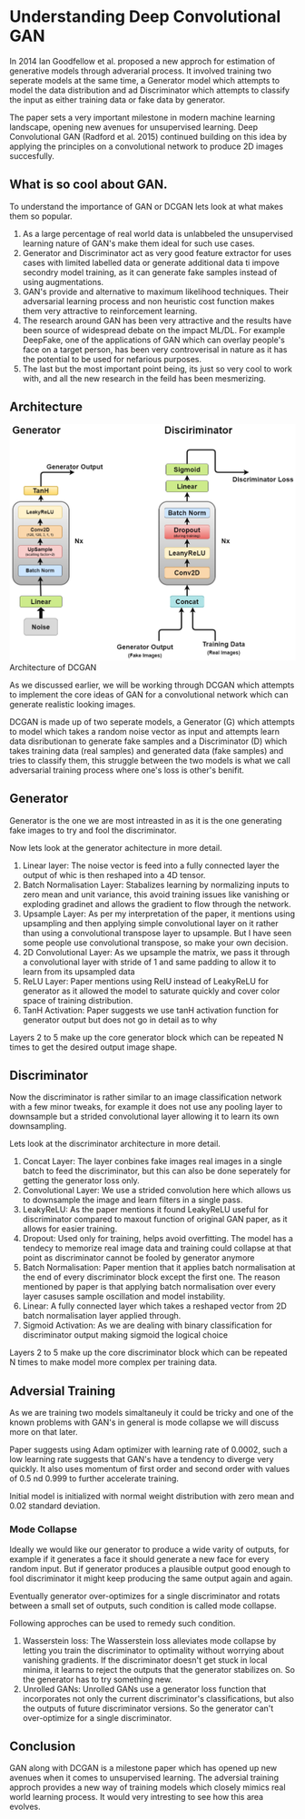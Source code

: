 # Understanding Deep Convolutional GAN

In 2014 Ian Goodfellow et al. proposed a new approch for estimation of generative models through adverarial process. It involved training two seperate models at the same time, a Generator model which attempts to model the data distribution and ad Discriminator which attempts to classify the input as either training data or fake data by generator.

The paper sets a very important milestone in modern machine learning landscape, opening new avenues for unsupervised learning. Deep Convolutional GAN (Radford et al. 2015) continued building on this idea by applying the principles on a convolutional network to produce 2D images succesfully.

## What is so cool about GAN.
To understand the importance of GAN or DCGAN lets look at what makes them so popular.

<ol>
    <li>As a large percentage of real world data is unlabbeled the unsupervised learning nature of GAN's make them ideal for such use cases.</li>
    <li>Generator and Discriminator act as very good feature extractor for uses cases with limited labelled data or generate additional data ti impove secondry model training, as it can generate fake samples instead of using augmentations.</li>
    <li>GAN's provide and alternative to maximum likelihood techniques. Their adversarial learning process and non heuristic cost function makes them very attractive to reinforcement learning.</li>
    <li>The research around GAN has been very attractive and the results have been source of widespread debate on the impact ML/DL. For example DeepFake, one of the applications of GAN which can overlay people's face on a target person, has been very controverisal in nature as it has the potential to be used for nefarious purposes.</li>
    <li>The last but the most important point being, its just so very cool to work with, and all the new research in the feild has been mesmerizing.</li>
</ol>

## Architecture

<img src="../images/DCGAN_Arch.png">Architecture of DCGAN</img>

As we discussed earlier, we will be working through DCGAN which attempts to implement the core ideas of GAN for a convolutional network which can generate realistic looking images.

DCGAN is made up of two seperate models, a Generator (G) which attempts to model which takes a random noise vector as input and attempts learn data disributionan to generate fake samples and a Discriminator (D) which takes training data (real samples) and generated data (fake samples) and tries to classify them, this struggle between the two models is what we call adversarial training process where one's loss is other's benifit.

## Generator

Generator is the one we are most intreasted in as it is the one generating fake images to try and fool the discriminator.

Now lets look at the generator achitecture in more detail.

<ol>
    <li>Linear layer: The noise vector is feed into a fully connected layer the output of whic is then reshaped into a 4D tensor.</li>
    <li>Batch Normalisation Layer: Stabalizes learning by normalizing inputs to zero mean and unit variance, this avoid training issues like vanishing or exploding gradinet and allows the gradient to flow through the network.</li>
    <li>Upsample Layer: As per my interpretation of the paper, it mentions using upsampling and then applying simple convolutional layer on it rather than using a convolutional transpose layer to upsample. But I have seen some people use convolutional transpose, so make your own decision.</li>
    <li>2D Convolutional Layer: As we upsample the matrix, we pass it through a convolutional layer with stride of 1 and same padding to allow it to learn from its upsampled data</li>
    <li>ReLU Layer: Paper mentions using RelU instead of LeakyReLU for generator as it allowed the model to saturate quickly and cover color space of training distribution.</li>
    <li>TanH Activation: Paper suggests we use tanH activation function for generator output but does not go in detail as to why</li>
</ol>

Layers 2 to 5 make up the core generator block which can be repeated N times to get the desired output image shape.

## Discriminator

Now the discriminator is rather similar to an image classification network with a few minor tweaks, for example it does not use any pooling layer to downsample but a strided convolutional layer allowing it to learn its own downsampling.

Lets look at the discriminator architecture in more detail.

<ol>
    <li>Concat Layer: The layer conbines fake images real images in a single batch to feed the discriminator, but this can also be done seperately for getting the generator loss only.</li>
    <li>Convolutional Layer: We use a strided convolution here which allows us to downsample the image and learn filters in a single pass.</li>
    <li>LeakyReLU: As the paper mentions it found LeakyReLU useful for discriminator compared to maxout function of original GAN paper, as it allows for easier training.</li>
    <li>Dropout: Used only for training, helps avoid overfitting. The model has a tendecy to memorize real image data and training could collapse at that point as discriminator cannot be fooled by generator anymore</li>
    <li>Batch Normalisation: Paper mention that it applies batch normalisation at the end of every discriminator block except the first one. The reason mentioned by paper is that applying batch normalisation over every layer casuses sample oscillation and model instability.</li>
    <li>Linear: A fully connected layer which takes a reshaped vector from 2D batch normalisation layer applied through.</li>
    <li>Sigmoid Activation: As we are dealing with binary classification for discriminator output making sigmoid the logical choice</li>
</ol>

Layers 2 to 5 make up the core discriminator block which can be repeated N times to make model more complex per training data.

## Adversial Training

As we are training two models simaltaneuly it could be tricky and one of the known problems with GAN's in general is mode collapse we will discuss more on that later.

Paper suggests using Adam optimizer with learning rate of 0.0002, such a low learning rate suggests that GAN's have a tendency to diverge very quickly. It also uses momentum of first order and second order with values of 0.5 nd 0.999 to further accelerate training.

Initial model is initialized with normal weight distribution with zero mean and 0.02 standard deviation.

### Mode Collapse

Ideally we would like our generator to produce a wide varity of outputs, for example if it generates a face it should generate a new face for every random input. But if generator produces a plausible output good enough to fool discriminator it might keep producing the same output again and again.

Eventually generator over-optimizes for a single discriminator and rotats between a small set of outputs, such condition is called mode collapse.

Following approches can be used to remedy such condition.

<ol>
    <li>Wasserstein loss: The Wasserstein loss alleviates mode collapse by letting you train the discriminator to optimality without worrying about vanishing gradients. If the discriminator doesn't get stuck in local minima, it learns to reject the outputs that the generator stabilizes on. So the generator has to try something new.</li>
    <li>Unrolled GANs: Unrolled GANs use a generator loss function that incorporates not only the current discriminator's classifications, but also the outputs of future discriminator versions. So the generator can't over-optimize for a single discriminator.</li>
</ol>


## Conclusion

GAN along with DCGAN is a milestone paper which has opened up new avenues when it comes to unsupervised learning. The adversial training approch provides a new way of training models which closely mimics real world learning process. It would very intresting to see how this area evolves.